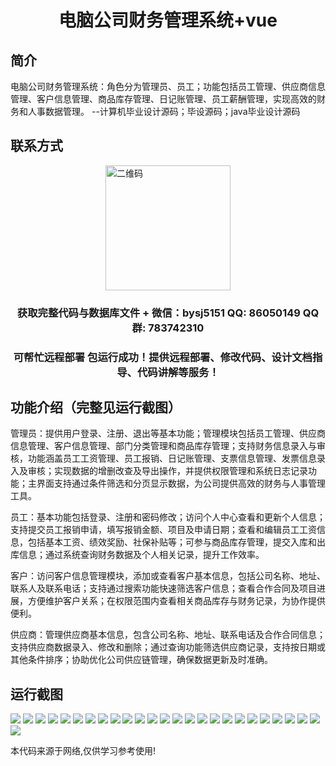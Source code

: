 <p><h1 align="center">电脑公司财务管理系统+vue</h1></p>

## 简介
电脑公司财务管理系统：角色分为管理员、员工；功能包括员工管理、供应商信息管理、客户信息管理、商品库存管理、日记账管理、员工薪酬管理，实现高效的财务和人事数据管理。    --计算机毕业设计源码；毕设源码；java毕业设计源码


## 联系方式
<img src="https://bs-1329754181.cos.ap-shanghai.myqcloud.com/wx.jpg" alt="二维码" style="display: block; margin: 0 auto;" width="200px">
<p><h3 align="center">获取完整代码与数据库文件 + 微信：bysj5151 QQ: 86050149 QQ群: 783742310</h3></p>
<p><h3 align="center">可帮忙远程部署 包运行成功！提供远程部署、修改代码、设计文档指导、代码讲解等服务！</h3></p>

## 功能介绍（完整见运行截图）
管理员：提供用户登录、注册、退出等基本功能；管理模块包括员工管理、供应商信息管理、客户信息管理、部门分类管理和商品库存管理；支持财务信息录入与审核，功能涵盖员工工资管理、员工报销、日记账管理、支票信息管理、发票信息录入及审核；实现数据的增删改查及导出操作，并提供权限管理和系统日志记录功能；主界面支持通过条件筛选和分页显示数据，为公司提供高效的财务与人事管理工具。

员工：基本功能包括登录、注册和密码修改；访问个人中心查看和更新个人信息；支持提交员工报销申请，填写报销金额、项目及申请日期；查看和编辑员工工资信息，包括基本工资、绩效奖励、社保补贴等；可参与商品库存管理，提交入库和出库信息；通过系统查询财务数据及个人相关记录，提升工作效率。

客户：访问客户信息管理模块，添加或查看客户基本信息，包括公司名称、地址、联系人及联系电话；支持通过搜索功能快速筛选客户信息；查看合作合同及项目进展，方便维护客户关系；在权限范围内查看相关商品库存与财务记录，为协作提供便利。

供应商：管理供应商基本信息，包含公司名称、地址、联系电话及合作合同信息；支持供应商数据录入、修改和删除；通过查询功能筛选供应商记录，支持按日期或其他条件排序；协助优化公司供应链管理，确保数据更新及时准确。


## 运行截图
![](https://bs-1329754181.cos.ap-shanghai.myqcloud.com/ssm/ComputerCompanyFinancialManagementSystem/img/001.jpg)
![](https://bs-1329754181.cos.ap-shanghai.myqcloud.com/ssm/ComputerCompanyFinancialManagementSystem/img/002.jpg)
![](https://bs-1329754181.cos.ap-shanghai.myqcloud.com/ssm/ComputerCompanyFinancialManagementSystem/img/003.jpg)
![](https://bs-1329754181.cos.ap-shanghai.myqcloud.com/ssm/ComputerCompanyFinancialManagementSystem/img/004.jpg)
![](https://bs-1329754181.cos.ap-shanghai.myqcloud.com/ssm/ComputerCompanyFinancialManagementSystem/img/005.jpg)
![](https://bs-1329754181.cos.ap-shanghai.myqcloud.com/ssm/ComputerCompanyFinancialManagementSystem/img/006.jpg)
![](https://bs-1329754181.cos.ap-shanghai.myqcloud.com/ssm/ComputerCompanyFinancialManagementSystem/img/007.jpg)
![](https://bs-1329754181.cos.ap-shanghai.myqcloud.com/ssm/ComputerCompanyFinancialManagementSystem/img/008.jpg)
![](https://bs-1329754181.cos.ap-shanghai.myqcloud.com/ssm/ComputerCompanyFinancialManagementSystem/img/009.jpg)
![](https://bs-1329754181.cos.ap-shanghai.myqcloud.com/ssm/ComputerCompanyFinancialManagementSystem/img/010.jpg)
![](https://bs-1329754181.cos.ap-shanghai.myqcloud.com/ssm/ComputerCompanyFinancialManagementSystem/img/011.jpg)
![](https://bs-1329754181.cos.ap-shanghai.myqcloud.com/ssm/ComputerCompanyFinancialManagementSystem/img/012.jpg)
![](https://bs-1329754181.cos.ap-shanghai.myqcloud.com/ssm/ComputerCompanyFinancialManagementSystem/img/013.jpg)
![](https://bs-1329754181.cos.ap-shanghai.myqcloud.com/ssm/ComputerCompanyFinancialManagementSystem/img/014.jpg)
![](https://bs-1329754181.cos.ap-shanghai.myqcloud.com/ssm/ComputerCompanyFinancialManagementSystem/img/015.jpg)
![](https://bs-1329754181.cos.ap-shanghai.myqcloud.com/ssm/ComputerCompanyFinancialManagementSystem/img/016.jpg)
![](https://bs-1329754181.cos.ap-shanghai.myqcloud.com/ssm/ComputerCompanyFinancialManagementSystem/img/017.jpg)
![](https://bs-1329754181.cos.ap-shanghai.myqcloud.com/ssm/ComputerCompanyFinancialManagementSystem/img/018.jpg)
![](https://bs-1329754181.cos.ap-shanghai.myqcloud.com/ssm/ComputerCompanyFinancialManagementSystem/img/019.jpg)
![](https://bs-1329754181.cos.ap-shanghai.myqcloud.com/ssm/ComputerCompanyFinancialManagementSystem/img/020.jpg)
![](https://bs-1329754181.cos.ap-shanghai.myqcloud.com/ssm/ComputerCompanyFinancialManagementSystem/img/021.jpg)
![](https://bs-1329754181.cos.ap-shanghai.myqcloud.com/ssm/ComputerCompanyFinancialManagementSystem/img/022.jpg)
![](https://bs-1329754181.cos.ap-shanghai.myqcloud.com/ssm/ComputerCompanyFinancialManagementSystem/img/023.jpg)
![](https://bs-1329754181.cos.ap-shanghai.myqcloud.com/ssm/ComputerCompanyFinancialManagementSystem/img/024.jpg)
![](https://bs-1329754181.cos.ap-shanghai.myqcloud.com/ssm/ComputerCompanyFinancialManagementSystem/img/025.jpg)
![](https://bs-1329754181.cos.ap-shanghai.myqcloud.com/ssm/ComputerCompanyFinancialManagementSystem/img/026.jpg)

<p>本代码来源于网络,仅供学习参考使用!</p>

